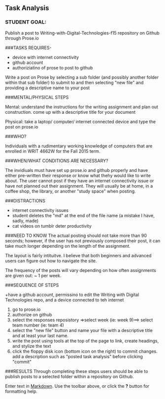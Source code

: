 ## Task Analysis
### STUDENT GOAL:
Publish a post to Writing-with-Digital-Technologies-f15 repository on Github through Prose.io

###TASKS
REQUIRES-
- device with internet connectivity
- github account
- authoriziatino of prose to post to github

Write a post on Prose by selecting a sub folder (and possibly another folder within that sub folder) to submit to and then selecting "new file" and providing a descriptive name to your post

###MENTAL/PHYSICAL STEPS

Mental: understand the instructions for the writing assignment and plan out construction. come up with a descriptive title for your document

Physical: take a laptop/ computer/ internet connected device and type the post on prose.io

###WHO?

Individuals with a rudimentary working knowledge of computers that are enrolled in WRIT 4662W for the Fall 2015 term.

###WHEN/WHAT CONDITIONS ARE NECESSARY?

The invidiuals must have set up prose.io and github properly and have either pre-written their response or know what thehy would like to write about. The user cannot post if they have an internet connectivity issue or have not planned out their assignment. They will usually be at home, in a coffee shop, the library, or another "study space" when posting. 

###DISTRACTIONS

- internet connectivity issues
- student deletes the "md" at the end of the file name (a mistake I have, sadly, made)
- cat videos on tumblr deter productivity

###NEED TO KNOW
The actual posting should not take more than 90 seconds; however, if the user has not previously composed their post, it can take much longer depending on the length of the assignment. 

The layout is fairly intituitve. I believe that both beginners and advanced users can figure out how to navigate the site. 

The frequency of the posts will vary depending on how often assignments are given out: ~ 1 per week.

###SEQUENCE OF STEPS

+have a github account, permissino to edit the Writing with Digital Technologies repo, and a device connected to teh internet
1) go to prose.io
2) authorize on github
3) select the responses reposistory =>select week (ie: week 9)==> select team number (ie: team 4)
4) select the "new file" button and name your file with a descriptive title and at least your last name.
5) write the post using tools at the top of the page to link, create headings, and stylize the text
6) click the floppy disk icon (bottom icon on the right) to commit changes. add a description such as "posted task analysis" before clicking "commit"

###RESULTS
Through completing these steps users should be able to publish posts to a selected folder within a repository on Github.






Enter text in [Markdown](http://daringfireball.net/projects/markdown/). Use the toolbar above, or click the **?** button for formatting help.
